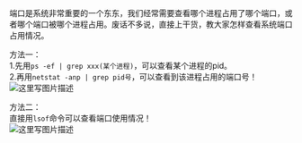 端口是系统非常重要的一个东东，我们经常需要查看哪个进程占用了哪个端口，或者哪个端口被哪个进程占用。废话不多说，直接上干货，教大家怎样查看系统端口占用情况。  

方法一：  
1.先用`ps -ef | grep xxx(某个进程)`，可以查看某个进程的pid。  
2.再用`netstat -anp | grep pid号`，可以查看到该进程占用的端口号！  
![这里写图片描述](https://github.com/bitcarmanlee/easy-algorithm-interview-photo/blob/master/tools/shell/2.png)    

方法二：  
直接用`lsof`命令可以查看端口使用情况！  
![这里写图片描述](https://github.com/bitcarmanlee/easy-algorithm-interview-photo/blob/master/tools/shell/3.png)    